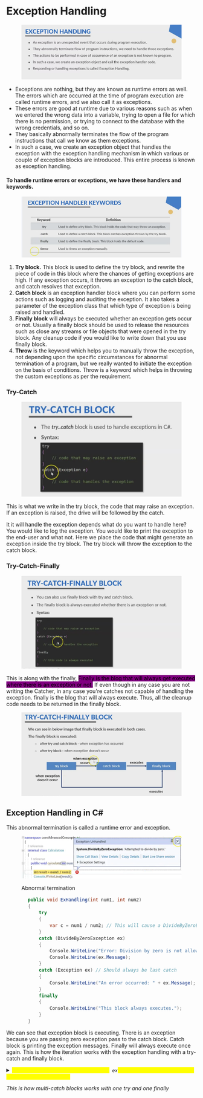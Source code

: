 # Exception Handling

<figure><img src="../.gitbook/assets/image (94).png" alt=""><figcaption></figcaption></figure>

* Exceptions are nothing, but they are known as runtime errors as well. The errors which are occurred at the time of program execution are called runtime errors, and we also call it as exceptions.&#x20;
* These errors are good at runtime due to various reasons such as when we entered the wrong data into a variable, trying to open a file for which there is no permission, or trying to connect to the database with the wrong credentials, and so on.&#x20;
* They basically abnormally terminates the flow of the program instructions that call we know as them exceptions.
* &#x20;In such a case, we create an exception object that handles the exception with the exception handling mechanism in which various or couple of exception blocks are introduced. This entire process is known as exception handling.

#### To handle runtime errors or exceptions, we have these handlers and keywords.

<figure><img src="../.gitbook/assets/image (95).png" alt=""><figcaption></figcaption></figure>

1. **Try block.** This block is used to define the try block, and rewrite the piece of code in this block where the chances of getting exceptions are high. If any exception occurs, it throws an exception to the catch block, and catch resolves that exception.&#x20;
2. **Catch block** is an exception handler block where you can perform some actions such as logging and auditing the exception. It also takes a parameter of the exception class that which type of exception is being raised and handled.&#x20;
3. **Finally block** will always be executed whether an exception gets occur or not. Usually a finally block should be used to release the resources such as close any streams or file objects that were opened in the try block. Any cleanup code if you would like to write down that you use finally block.&#x20;
4. **Throw** is the keyword which helps you to manually throw the exception, not depending upon the specific circumstances for abnormal termination of a program, but we really wanted to initiate the exception on the basis of conditions. Throw is a keyword which helps in throwing the custom exceptions as per the requirement.

### Try-Catch

<figure><img src="../.gitbook/assets/image (96).png" alt=""><figcaption></figcaption></figure>

This is what we write in the try block, the code that may raise an exception. If an exception is raised, the drive will be followed by the catch.&#x20;

It it will handle the exception depends what do you want to handle here? You would like to log the exception. You would like to print the exception to the end-user and what not. Here we place the code that might generate an exception inside the try block. The try block will throw the exception to the catch block.

### Try-Catch-Finally

<figure><img src="../.gitbook/assets/image (97).png" alt=""><figcaption></figcaption></figure>

This is along with the finally, <mark style="background-color:purple;">Finally is the blog that will always get executed</mark> <mark style="background-color:purple;">where there is an exception or not.</mark> If even though in any case you are not writing the Catcher, in any case you're catches not capable of handling the exception. finally is the blog that will always execute. Thus, all the cleanup code needs to be returned in the finally block.

<figure><img src="../.gitbook/assets/image (98).png" alt=""><figcaption></figcaption></figure>

## Exception Handling in C\#

This abnormal termination is called a runtime error and exception.

<figure><img src="../.gitbook/assets/{FD4DABC4-2FDC-44B7-A261-6FB1E5299BBE}.png" alt=""><figcaption><p>Abnormal termination</p></figcaption></figure>

```csharp
        public void ExHandling(int num1, int num2)
        {
            try
            {
                var c = num1 / num2; // This will cause a DivideByZeroException
            }
            catch (DivideByZeroException ex)
            {
                Console.WriteLine("Error: Division by zero is not allowed.");
                Console.WriteLine(ex.Message);
            }
            catch (Exception ex) // Should always be last catch
            {
                Console.WriteLine("An error occurred: " + ex.Message);
            }
            finally
            {
                Console.WriteLine("This block always executes.");
            }
        }
```

We can see that exception block is executing. There is an exception because you are passing zero exception pass to the catch block. Catch block is printing the exception messages. Finally will always execute once again. This is how the iteration works with the exception handling with a try-catch and finally block.

<details>

<summary><kbd><em><mark style="color:yellow;">The Generic Exception (</mark></em><em><mark style="color:yellow;"><code>Exception</code></mark></em><em><code> </code></em><em><code>ex</code></em><em><mark style="color:yellow;">) block should always be at last catch block.</mark></em></kbd></summary>

_Because if this would be the first exception block, this can handle all the types of exception, there is no point of having the multiple catch blocks._

</details>

_This is how multi-catch blocks works with one try and one finally_
